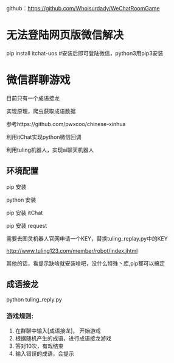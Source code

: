 github：https://github.com/Whoisurdady/WeChatRoomGame

# 无法登陆网页版微信解决
pip install itchat-uos #安装后即可登陆微信，python3用pip3安装

# 微信群聊游戏

目前只有一个成语接龙

实现原理，爬虫获取成语数据

参考https://github.com/pwxcoo/chinese-xinhua

利用itChat实现python微信回调

利用tuling机器人，实现ai聊天机器人

## 环境配置

pip 安装

python 安装

pip 安装 itChat

pip 安装 request

需要去图灵机器人官网申请一个KEY，替换tuling_replay.py中的KEY

http://www.tuling123.com/member/robot/index.jhtml

其他的话，看提示缺啥就安装啥吧，没什么特殊丶库,pip都可以搞定
## 成语接龙

python tuling_reply.py
### 游戏规则:	
1.	在群聊中输入[成语接龙]， 开始游戏
2. 根据随机产生的成语，进行成语接龙游戏
3. 答对10次，有戏结束
4. 输入错误的成语，会提示
